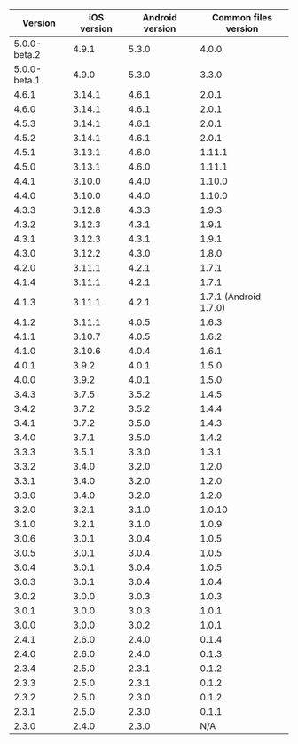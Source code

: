| Version | iOS version | Android version | Common files version |
|---------|-------------|-----------------|----------------------|
| 5.0.0-beta.2  | 4.9.1 | 5.3.0           | 4.0.0                |
| 5.0.0-beta.1  | 4.9.0 | 5.3.0           | 3.3.0                |
| 4.6.1   | 3.14.1      | 4.6.1           | 2.0.1                |
| 4.6.0   | 3.14.1      | 4.6.1           | 2.0.1                |
| 4.5.3   | 3.14.1      | 4.6.1           | 2.0.1                |
| 4.5.2   | 3.14.1      | 4.6.1           | 2.0.1                |
| 4.5.1   | 3.13.1      | 4.6.0           | 1.11.1               |
| 4.5.0   | 3.13.1      | 4.6.0           | 1.11.1               |
| 4.4.1   | 3.10.0      | 4.4.0           | 1.10.0               |
| 4.4.0   | 3.10.0      | 4.4.0           | 1.10.0               |
| 4.3.3   | 3.12.8      | 4.3.3           | 1.9.3                |
| 4.3.2   | 3.12.3      | 4.3.1           | 1.9.1                |
| 4.3.1   | 3.12.3      | 4.3.1           | 1.9.1                |
| 4.3.0   | 3.12.2      | 4.3.0           | 1.8.0                |
| 4.2.0   | 3.11.1      | 4.2.1           | 1.7.1                |
| 4.1.4   | 3.11.1      | 4.2.1           | 1.7.1                |
| 4.1.3   | 3.11.1      | 4.2.1           | 1.7.1 (Android 1.7.0)|
| 4.1.2   | 3.11.1      | 4.0.5           | 1.6.3                |
| 4.1.1   | 3.10.7      | 4.0.5           | 1.6.2                |
| 4.1.0   | 3.10.6      | 4.0.4           | 1.6.1                |
| 4.0.1   | 3.9.2       | 4.0.1           | 1.5.0                |
| 4.0.0   | 3.9.2       | 4.0.1           | 1.5.0                |
| 3.4.3   | 3.7.5       | 3.5.2           | 1.4.5                |
| 3.4.2   | 3.7.2       | 3.5.2           | 1.4.4                |
| 3.4.1   | 3.7.2       | 3.5.0           | 1.4.3                |
| 3.4.0   | 3.7.1       | 3.5.0           | 1.4.2                |
| 3.3.3   | 3.5.1       | 3.3.0           | 1.3.1                |
| 3.3.2   | 3.4.0       | 3.2.0           | 1.2.0                |
| 3.3.1   | 3.4.0       | 3.2.0           | 1.2.0                |
| 3.3.0   | 3.4.0       | 3.2.0           | 1.2.0                |
| 3.2.0   | 3.2.1       | 3.1.0           | 1.0.10               |
| 3.1.0   | 3.2.1       | 3.1.0           | 1.0.9                |
| 3.0.6   | 3.0.1       | 3.0.4           | 1.0.5                |
| 3.0.5   | 3.0.1       | 3.0.4           | 1.0.5                |
| 3.0.4   | 3.0.1       | 3.0.4           | 1.0.5                |
| 3.0.3   | 3.0.1       | 3.0.4           | 1.0.4                |
| 3.0.2   | 3.0.0       | 3.0.3           | 1.0.3                |
| 3.0.1   | 3.0.0       | 3.0.3           | 1.0.1                |
| 3.0.0   | 3.0.0       | 3.0.2           | 1.0.1                |
| 2.4.1   | 2.6.0       | 2.4.0           | 0.1.4                |
| 2.4.0   | 2.6.0       | 2.4.0           | 0.1.3                |
| 2.3.4   | 2.5.0       | 2.3.1           | 0.1.2                |
| 2.3.3   | 2.5.0       | 2.3.1           | 0.1.2                |
| 2.3.2   | 2.5.0       | 2.3.0           | 0.1.2                |
| 2.3.1   | 2.5.0       | 2.3.0           | 0.1.1                |
| 2.3.0   | 2.4.0       | 2.3.0           | N/A                  |
